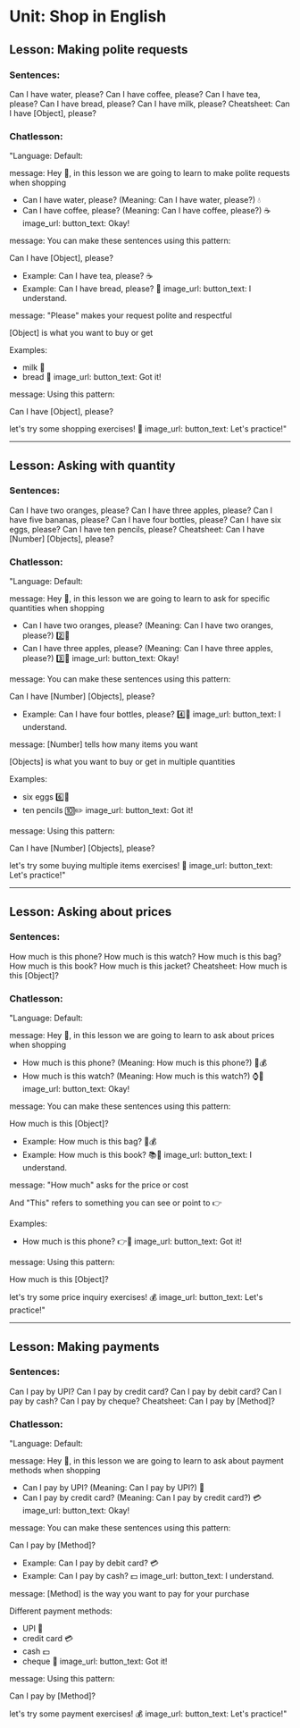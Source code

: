 # Unit: Shop in English

## Lesson: Making polite requests
### Sentences:
Can I have water, please?
Can I have coffee, please?
Can I have tea, please?
Can I have bread, please?
Can I have milk, please?
Cheatsheet:
Can I have [Object], please?

### Chatlesson:
"Language: Default: 

message: Hey 👋, in this lesson we are going to learn to make polite requests when shopping

- Can I have water, please? (Meaning: Can I have water, please?) 💧
- Can I have coffee, please? (Meaning: Can I have coffee, please?) ☕
image_url:
button_text: Okay!

message: You can make these sentences using this pattern: 

Can I have [Object], please?

- Example: Can I have tea, please? ☕
- Example: Can I have bread, please? 🍞
image_url:
button_text: I understand.

message: "Please" makes your request polite and respectful

[Object] is what you want to buy or get

Examples:
- milk 🥛
- bread 🍞
image_url:
button_text: Got it!

message: Using this pattern: 

Can I have [Object], please?

let's try some shopping exercises! 🛒
image_url:
button_text: Let's practice!"


---


## Lesson: Asking with quantity
### Sentences:
Can I have two oranges, please?
Can I have three apples, please?
Can I have five bananas, please?
Can I have four bottles, please?
Can I have six eggs, please?
Can I have ten pencils, please?
Cheatsheet:
Can I have [Number] [Objects], please?

### Chatlesson:
"Language: Default: 

message: Hey 👋, in this lesson we are going to learn to ask for specific quantities when shopping

- Can I have two oranges, please? (Meaning: Can I have two oranges, please?) 2️⃣🍊
- Can I have three apples, please? (Meaning: Can I have three apples, please?) 3️⃣🍎
image_url:
button_text: Okay!

message: You can make these sentences using this pattern: 

Can I have [Number] [Objects], please?

- Example: Can I have four bottles, please? 4️⃣🧂
image_url:
button_text: I understand.

message: [Number] tells how many items you want

[Objects] is what you want to buy or get in multiple quantities

Examples:
- six eggs 6️⃣🥚
- ten pencils 🔟✏️
image_url:
button_text: Got it!

message: Using this pattern: 

Can I have [Number] [Objects], please?

let's try some buying multiple items exercises! 🔢
image_url:
button_text: Let's practice!"


---


## Lesson: Asking about prices
### Sentences:
How much is this phone?
How much is this watch?
How much is this bag?
How much is this book?
How much is this jacket?
Cheatsheet:
How much is this [Object]?

### Chatlesson:
"Language: Default: 

message: Hey 👋, in this lesson we are going to learn to ask about prices when shopping

- How much is this phone? (Meaning: How much is this phone?) 📱💰
- How much is this watch? (Meaning: How much is this watch?) ⌚💸
image_url:
button_text: Okay!

message: You can make these sentences using this pattern: 

How much is this [Object]?

- Example: How much is this bag? 🎒💰
- Example: How much is this book? 📚💸
image_url:
button_text: I understand.

message: "How much" asks for the price or cost

And "This" refers to something you can see or point to 👉

Examples:
- How much is this phone? 👉📱
image_url:
button_text: Got it!

message: Using this pattern: 

How much is this [Object]?

let's try some price inquiry exercises! 💰
image_url:
button_text: Let's practice!"


---


## Lesson: Making payments
### Sentences:
Can I pay by UPI?
Can I pay by credit card?
Can I pay by debit card?
Can I pay by cash?
Can I pay by cheque?
Cheatsheet:
Can I pay by [Method]?

### Chatlesson:
"Language: Default: 

message: Hey 👋, in this lesson we are going to learn to ask about payment methods when shopping

- Can I pay by UPI? (Meaning: Can I pay by UPI?) 📱
- Can I pay by credit card? (Meaning: Can I pay by credit card?) 💳
image_url:
button_text: Okay!

message: You can make these sentences using this pattern: 

Can I pay by [Method]?

- Example: Can I pay by debit card? 💳
- Example: Can I pay by cash? 💵
image_url:
button_text: I understand.

message: [Method] is the way you want to pay for your purchase

Different payment methods:
- UPI 📱
- credit card 💳
- cash 💵
- cheque 📝
image_url:
button_text: Got it!

message: Using this pattern: 

Can I pay by [Method]?

let's try some payment exercises! 💰
image_url:
button_text: Let's practice!"